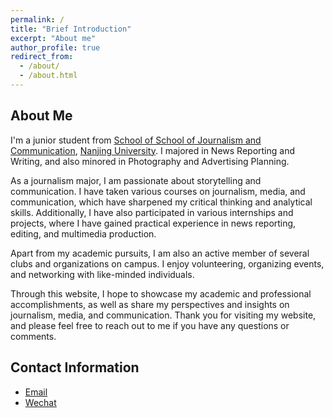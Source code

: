 ```yaml
---
permalink: /
title: "Brief Introduction"
excerpt: "About me"
author_profile: true
redirect_from: 
  - /about/
  - /about.html
---
```


## About Me

I'm a junior student from [School of School of Journalism and Communication](https://jc.nju.edu.cn), [Nanjing University](https://www.nju.edu.cn). I majored in News Reporting and Writing, and also minored in Photography and Advertising Planning.

As a journalism major, I am passionate about storytelling and communication. I have taken various courses on journalism, media, and communication, which have sharpened my critical thinking and analytical skills. Additionally, I have also participated in various internships and projects, where I have gained practical experience in news reporting, editing, and multimedia production.

Apart from my academic pursuits, I am also an active member of several clubs and organizations on campus. I enjoy volunteering, organizing events, and networking with like-minded individuals.

Through this website, I hope to showcase my academic and professional accomplishments, as well as share my perspectives and insights on journalism, media, and communication. Thank you for visiting my website, and please feel free to reach out to me if you have any questions or comments.

## Contact Information

- [Email](mailto:1441568842@qq.com) 
- [Wechat](../images/wechat.png)


